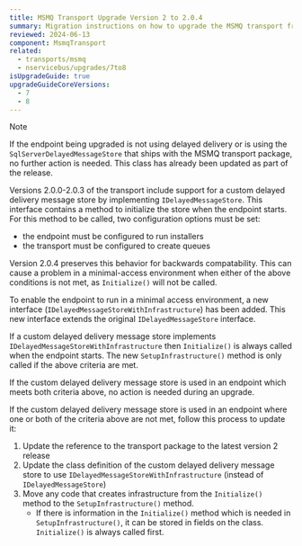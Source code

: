 ```yaml
---
title: MSMQ Transport Upgrade Version 2 to 2.0.4
summary: Migration instructions on how to upgrade the MSMQ transport from version 2 to 2.0.4
reviewed: 2024-06-13
component: MsmqTransport
related:
  - transports/msmq
  - nservicebus/upgrades/7to8
isUpgradeGuide: true
upgradeGuideCoreVersions:
  - 7
  - 8
---
```


> [!NOTE]
> If the endpoint being upgraded is not using delayed delivery or is using the `SqlServerDelayedMessageStore` that ships with the MSMQ transport package, no further action is needed. This class has already been updated as part of the release.

Versions 2.0.0-2.0.3 of the transport include support for a custom delayed delivery message store by implementing `IDelayedMessageStore`. This interface contains a method to initialize the store when the endpoint starts. For this method to be called, two configuration options must be set:

- the endpoint must be configured to run installers
- the transport must be configured to create queues

Version 2.0.4 preserves this behavior for backwards compatability. This can cause a problem in a minimal-access environment when either of the above conditions is not met, as `Initialize()` will not be called.

To enable the endpoint to run in a minimal access environment, a new interface (`IDelayedMessageStoreWithInfrastructure`) has been added. This new interface extends the original `IDelayedMessageStore` interface.

If a custom delayed delivery message store implements `IDelayedMessageStoreWithInfrastructure` then `Initialize()` is always called when the endpoint starts. The new `SetupInfrastructure()` method is only called if the above criteria are met.

If the custom delayed delivery message store is used in an endpoint which meets both criteria above, no action is needed during an upgrade.

If the custom delayed delivery message store is used in an endpoint where one or both of the criteria above are not met, follow this process to update it:

1. Update the reference to the transport package to the latest version 2 release
2. Update the class definition of the custom delayed delivery message store to use `IDelayedMessageStoreWithInfrastructure` (instead of `IDelayedMessageStore`)
3. Move any code that creates infrastructure from the `Initialize()` method to the `SetupInfrastructure()` method.
   - If there is information in the `Initialize()` method which is needed in `SetupInfrastructure()`, it can be stored in fields on the class. `Initialize()` is always called first.
